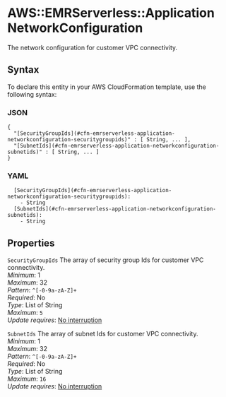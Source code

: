 # AWS::EMRServerless::Application NetworkConfiguration<a name="aws-properties-emrserverless-application-networkconfiguration"></a>

The network configuration for customer VPC connectivity\.

## Syntax<a name="aws-properties-emrserverless-application-networkconfiguration-syntax"></a>

To declare this entity in your AWS CloudFormation template, use the following syntax:

### JSON<a name="aws-properties-emrserverless-application-networkconfiguration-syntax.json"></a>

```
{
  "[SecurityGroupIds](#cfn-emrserverless-application-networkconfiguration-securitygroupids)" : [ String, ... ],
  "[SubnetIds](#cfn-emrserverless-application-networkconfiguration-subnetids)" : [ String, ... ]
}
```

### YAML<a name="aws-properties-emrserverless-application-networkconfiguration-syntax.yaml"></a>

```
  [SecurityGroupIds](#cfn-emrserverless-application-networkconfiguration-securitygroupids): 
    - String
  [SubnetIds](#cfn-emrserverless-application-networkconfiguration-subnetids): 
    - String
```

## Properties<a name="aws-properties-emrserverless-application-networkconfiguration-properties"></a>

`SecurityGroupIds`  <a name="cfn-emrserverless-application-networkconfiguration-securitygroupids"></a>
The array of security group Ids for customer VPC connectivity\.  
*Minimum*: 1  
*Maximum*: 32  
*Pattern*: `^[-0-9a-zA-Z]+`  
*Required*: No  
*Type*: List of String  
*Maximum*: `5`  
*Update requires*: [No interruption](https://docs.aws.amazon.com/AWSCloudFormation/latest/UserGuide/using-cfn-updating-stacks-update-behaviors.html#update-no-interrupt)

`SubnetIds`  <a name="cfn-emrserverless-application-networkconfiguration-subnetids"></a>
The array of subnet Ids for customer VPC connectivity\.  
*Minimum*: 1  
*Maximum*: 32  
*Pattern*: `^[-0-9a-zA-Z]+`  
*Required*: No  
*Type*: List of String  
*Maximum*: `16`  
*Update requires*: [No interruption](https://docs.aws.amazon.com/AWSCloudFormation/latest/UserGuide/using-cfn-updating-stacks-update-behaviors.html#update-no-interrupt)